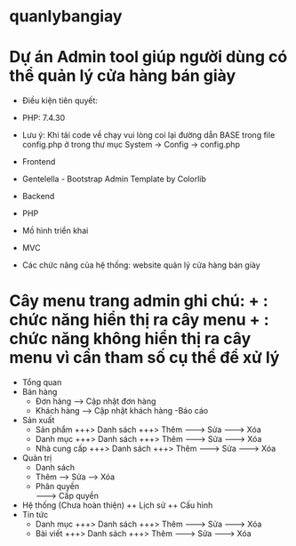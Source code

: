 # quanlybangiay
# Dự án Admin tool giúp người dùng có thể quản lý cửa hàng bán giày 

* Điều kiện tiên quyết:
- PHP: 7.4.30
* Lưu ý: Khi tải code về chạy vui lòng coi lại đường dẫn BASE trong file config.php ở trong thư mục System -> Config -> config.php

* Frontend
- Gentelella - Bootstrap Admin Template by Colorlib

* Backend
- PHP 

* Mồ hình triển khai
- MVC

* Các chức năng của hệ thống:
website quản lý cửa hàng bán giày

Cây menu trang admin
ghi chú: 
    + : chức năng hiển thị ra cây menu
    + : chức năng không hiển thị ra cây menu vì cần tham số cụ thể để xử lý
============================
* Tổng quan
* Bán hàng
   - Đơn hàng
        --> Cập nhật đơn hàng
   - Khách hàng
        --> Cập nhật khách hàng
    -Báo cáo
* Sản xuất
   - Sản phẩm
        +++> Danh sách
        +++> Thêm
        ---> Sửa
        ---> Xóa
    - Danh mục
        +++> Danh sách
        +++> Thêm
        ---> Sửa
        ---> Xóa
    - Nhà cung cấp
        +++> Danh sách
        +++> Thêm
        ---> Sửa
        ---> Xóa    
* Quản trị
    - Danh sách
    - Thêm
    --> Sửa
    --> Xóa
    - Phân quyền    
        ---> Cấp quyền
* Hệ thống (Chưa hoàn thiện)
    ++ Lịch sử
    ++ Cấu hình
* Tin tức
    - Danh mục
        +++> Danh sách
        +++> Thêm
        ---> Sửa
        ---> Xóa
    - Bài viết
        +++> Danh sách
        +++> Thêm
        ---> Sửa
        ---> Xóa   
